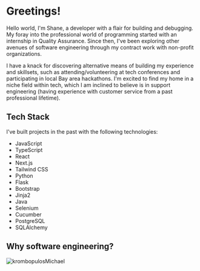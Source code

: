 # Greetings!

Hello world, I'm Shane, a developer with a flair for building and debugging. My foray into the professional world of programming started with an internship in Quality Assurance. Since then, I've been exploring other avenues of software engineering through my contract work with non-profit organizations. 

I have a knack for discovering alternative means of building my experience and skillsets, such as attending/volunteering at tech conferences and participating in local Bay area hackathons. I'm excited to find my home in a niche field within tech, which I am inclined to believe is in support engineering (having experience with customer service from a past professional lifetime).


## Tech Stack
I've built projects in the past with the following technologies:
- JavaScript
- TypeScript
- React
- Next.js
- Tailwind CSS
- Python
- Flask
- Bootstrap
- Jinja2
- Java
- Selenium
- Cucumber
- PostgreSQL
- SQLAlchemy

## Why software engineering?
![krombopulosMichael](https://github.com/shane-jeon/shane-jeon/assets/88866019/d0ed16d5-ce56-4068-b3e8-62e86fc657fa)
